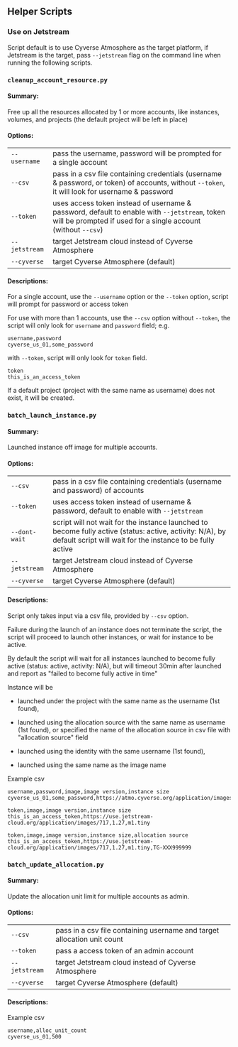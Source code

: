 
## Helper Scripts

### Use on Jetstream

Script default is to use Cyverse Atmosphere as the target platform, if Jetstream is the target, pass `--jetstream` flag on the command line when running the following scripts.

### `cleanup_account_resource.py`

#### Summary:

Free up all the resources allocated by 1 or more accounts, like instances, volumes, and projects (the default project will be left in place)

#### Options:

| | |
|-|-|
`--username`    | pass the username, password will be prompted for a single account
`--csv`         | pass in a csv file containing credentials (username & password, or token) of accounts, without `--token`, it will look for username & password
`--token`       | uses access token instead of username & password, default to enable with `--jetstream`, token will be prompted if used for a single account (without `--csv`)
`--jetstream`   | target Jetstream cloud instead of Cyverse Atmosphere
`--cyverse`     | target Cyverse Atmosphere (default)

#### Descriptions:

For a single account, use the `--username` option or the `--token` option, script will prompt for password or access token

For use with more than 1 accounts, use the `--csv` option without `--token`, the script will only look for `username` and `password` field;
e.g.
```csv
username,password
cyverse_us_01,some_password
```
with `--token`, script will only look for `token` field.
```csv
token
this_is_an_access_token
```

If a default project (project with the same name as username) does not exist, it will be created.

### `batch_launch_instance.py`

#### Summary:

Launched instance off image for multiple accounts.

#### Options:

| | |
|-|-|
`--csv`         | pass in a csv file containing credentials (username and password) of accounts
`--token`       | uses access token instead of username & password, default to enable with `--jetstream`
`--dont-wait`   | script will not wait for the instance launched to become fully active (status: active, activity: N/A), by default script will wait for the instance to be fully active
`--jetstream`   | target Jetstream cloud instead of Cyverse Atmosphere
`--cyverse`     | target Cyverse Atmosphere (default)

#### Descriptions:

Script only takes input via a csv file, provided by `--csv` option.

Failure during the launch of an instance does not terminate the script, the script will proceed to launch other instances,
or wait for instance to be active.

By default the script will wait for all instances launched to become fully active (status: active, activity: N/A),
but will timeout 30min after launched and report as "failed to become fully active in time"

Instance will be

- launched under the project with the same name as the username (1st found),

- launched using the allocation source with the same name as username (1st found),
  or specified the name of the allocation source in csv file with "allocation source" field

- launched using the identity with the same username (1st found),

- launched using the same name as the image name

Example csv
```csv
username,password,image,image version,instance size
cyverse_us_01,some_password,https://atmo.cyverse.org/application/images/1552,2.0,tiny1
```
```csv
token,image,image version,instance size
this_is_an_access_token,https://use.jetstream-cloud.org/application/images/717,1.27,m1.tiny
```
```csv
token,image,image version,instance size,allocation source
this_is_an_access_token,https://use.jetstream-cloud.org/application/images/717,1.27,m1.tiny,TG-XXX999999
```

### `batch_update_allocation.py`

#### Summary:

Update the allocation unit limit for multiple accounts as admin.

#### Options:

| | |
|-|-|
`--csv`         | pass in a csv file containing username and target allocation unit count
`--token`       | pass a access token of an admin account
`--jetstream`   | target Jetstream cloud instead of Cyverse Atmosphere
`--cyverse`     | target Cyverse Atmosphere (default)

#### Descriptions:

Example csv
```
username,alloc_unit_count
cyverse_us_01,500
```


